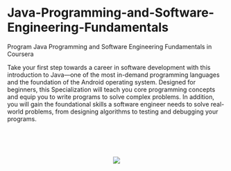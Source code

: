 # Java-Programming-and-Software-Engineering-Fundamentals
Program Java Programming and Software Engineering Fundamentals in Coursera

Take your first step towards a career in software development with this introduction to Java—one 
of the most in-demand programming languages and the foundation of the Android operating system. 
Designed for beginners, this Specialization will teach you core programming concepts and equip you to write programs to solve complex problems. 
In addition, you will gain the foundational skills a software engineer needs to solve real-world problems, 
from designing algorithms to testing and debugging your programs.

<br>
<br>
<br>

<p align="center">
<img src="https://user-images.githubusercontent.com/47467891/155602701-2c6b1a5f-da33-4468-8882-20a2ef1f58da.jpg">
</p>
